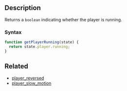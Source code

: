 ## Description

Returns a `boolean` indicating whether the player is running.

### Syntax

```js
function getPlayerRunning(state) {
  return state.player.running;
}
```

## Related

- [player_reversed](./player_reversed.md)
- [player_slow_motion](./player_slow_motion.md)
